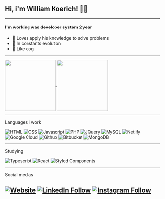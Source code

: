 ## Hi, i'm William Koerich! 🖖🏻
---

#### I'm working was developer system 2 year

- 🧠 Loves apply his knowledge to solve problems
- 🚀 In constants evolution
- 🐶 Like dog

---

<p>
  <a href="https://github.com/William-Koerich/github-readme-stats">
    <img
      align="center"
      height="165"
      src="https://github-readme-stats.vercel.app/api?username=William-Koerich&count_private=true&show_icons=true&custom_title=William's%20Github%20Stats&hide=issues&theme=dracula"
    />
  </a>
  
  <a href="https://github.com/William-Koerich/github-readme-stats">
    <img
      align="center"
      height="165"
      src="https://github-readme-stats.vercel.app/api/top-langs/?username=William-Koerich&&layout=compact&theme=dracula&langs_count=8)"
    />
  </a>
</p>

---

Languages I work

![HTML](https://img.shields.io/badge/html5%20-%23E34F26.svg?&style=for-the-badge&logo=html5&logoColor=white)
![CSS](https://img.shields.io/badge/css3%20-%231572B6.svg?&style=for-the-badge&logo=css3&logoColor=white)
![Javascript](https://img.shields.io/badge/javascript-%23F7DF1E.svg?&style=for-the-badge&logo=javascript&logoColor=black)
![PHP](https://img.shields.io/badge/php-%23777BB4.svg?&style=for-the-badge&logo=php&logoColor=white)
![JQuery](https://img.shields.io/badge/jquery%20-%230769AD.svg?&style=for-the-badge&logo=jquery&logoColor=white)
![MySQL](https://img.shields.io/badge/mysql-%2300f.svg?&style=for-the-badge&logo=mysql&logoColor=white)
![Netlify](https://img.shields.io/badge/netlify%20-00C7B7.svg?&style=for-the-badge&logo=netlify&logoColor=white)
![Google Cloud](https://img.shields.io/badge/Google%20Cloud-%234285F4?logo=google-cloud&logoColor=white&style=for-the-badge)
![Github](https://img.shields.io/badge/github-%23100000.svg?&style=for-the-badge&logo=github&logoColor=white)
![Bitbucket](https://img.shields.io/badge/bitbucket-%23330f63.svg?color=143864&style=for-the-badge&logo=bitbucket&logoColor=white)
![MongoDB](https://img.shields.io/badge/MongoDB-%234ea94b.svg?&style=for-the-badge&logo=mongodb&logoColor=white)

---

Studying

![Typescript](https://img.shields.io/badge/typescript%20-%23007ACC.svg?&style=for-the-badge&logo=typescript&logoColor=white)
![React](https://img.shields.io/badge/react%20-%2320232a.svg?&style=for-the-badge&logo=react&logoColor=%2361DAFB)
![Styled Components](https://img.shields.io/badge/styled_components%20-DB7093.svg?&style=for-the-badge&logo=styled-components&logoColor=white)

---
Social medias

[![Website](https://img.shields.io/badge/github-%23100000.svg?&style=for-the-badge&logo=github&logoColor=white)](https://github.com/William-Koerich)
[![LinkedIn Follow](https://img.shields.io/badge/linkedin-%230077B5.svg?&style=for-the-badge&logo=linkedin&logoColor=white)](https://www.linkedin.com/in/william-koerich-b262a6149/)
[![Instagram Follow](https://img.shields.io/badge/instagram-%23E4405F.svg?&style=for-the-badge&logo=instagram&logoColor=white)](https://www.instagram.com/will_krch/)
---


<!--
**William-Koerich/William-Koerich** is a ✨ _special_ ✨ repository because its `README.md` (this file) appears on your GitHub profile.

Here are some ideas to get you started:

- 🔭 I’m currently working on ...
- 🌱 I’m currently learning ...
- 👯 I’m looking to collaborate on ...
- 🤔 I’m looking for help with ...
- 💬 Ask me about ...
- 📫 How to reach me: ...
- 😄 Pronouns: ...
- ⚡ Fun fact: ...
-->
